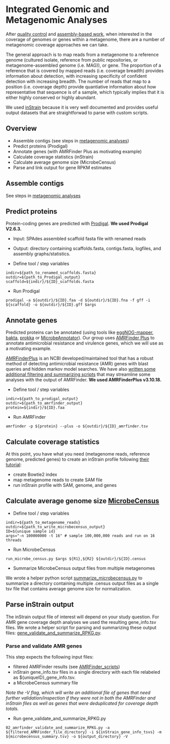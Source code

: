 # Integrated Genomic and Metagenomic Analyses

After [quality control](quality-control.md) and [assembly-based work](metagenomic-analyses.md), when interested in the coverage of genomes or genes within a metagenome, there are a number of metagenomic coverage approaches we can take.

The general approach is to map reads from a metagenome to a reference genome (cultured isolate, reference from public repositories, or metagenome-assembled genome (i.e. MAG)), or gene. The proportion of a reference that is covered by mapped reads (i.e. coverage breadth) provides information about detection, with increasing specificity of confident detection with increasing breadth. The number of reads that map to a position (i.e. coverage depth) provide quantiative information about how representative that sequence is of a sample, which typically implies that it is either highly conserved or highly abundant.

We used [inStrain](https://instrain.readthedocs.io/en/latest/) because it is very well documented and provides useful output datasets that are straightforwad to parse with custom scripts.

## Overview
- Assemble contigs (see steps in [metagenomic analyses](metagenomic-analyses.md))
- Predict proteins (Prodigal)
- Annotate genes (with AMRFinder Plus as motivating example)
- Calculate coverage statistics (inStrain)
- Calculate average genome size (MicrobeCensus)
- Parse and link output for gene RPKM estimates

## Assemble contigs

See steps in [metagenomic analyses](metagenomic-analyses.md)

## Predict proteins

Protein-coding genes are predicted with [Prodigal](https://github.com/hyattpd/Prodigal). **We used Prodigal V2.6.3.**

- Input: SPAdes assembled scaffold fasta file with renamed reads
- Output: directory containing scaffolds.fasta, contigs.fasta, logfiles, and assembly graphs/statistics.

- Define tool / step variables
```console
indir=${path_to_renamed_scaffolds.fasta}
outdir=${path_to_Prodigal_output}
scaffold=${indir}/${ID}_scaffolds.fasta
```

- Run Prodigal
```console
prodigal -a ${outdir}/${ID}.faa -d ${outdir}/${ID}.fna -f gff -i ${scaffold} -o ${outdir}/${ID}.gff $args
```

## Annotate genes

Predicted proteins can be annotated (using tools like [eggNOG-mapper](https://github.com/eggnogdb/eggnog-mapper), [bakta](https://github.com/oschwengers/bakta), [prokka](https://github.com/tseemann/prokka) or [MicrobeAnnotator](https://github.com/cruizperez/MicrobeAnnotator)). Our group uses [AMRFinder Plus](https://github.com/ncbi/amr/wiki/Installing-AMRFinder) to annotate antimicrobial resistance and virulence genes, which we will use as a motivating example.

[AMRFinderPlus](https://github.com/ncbi/amr) is an NCBI developed/maintained tool that has a robust method of detecting antimicrobial resistance (AMR) genes with blast queries and hidden markov model searches. We have also [written some additional filtering and summarizing scripts](https://github.com/michaelwoodworth/AMRFinder_scripts) that may streamline some analyses with the output of AMRFinder. **We used AMRFinderPlus v3.10.18.**

- Define tool / step variables
```console
indir=${path_to_prodigal_output}
outdir=${path_to_amrfinder_output}
protein=${indir}/${ID}.faa
```

- Run AMRFinder
```console
amrfinder -p ${protein} --plus -o ${outdir}/${ID}_amrfinder.tsv
```

## Calculate coverage statistics

At this point, you have what you need (metagenome reads, reference genome, predicted genes) to create an inStrain profile following [their tutorial](https://instrain.readthedocs.io/en/latest/tutorial.html):

- create Bowtie2 index
- map metagenome reads to create SAM file
- run inStrain profile with SAM, genome, and genes


## Calculate average genome size [MicrobeCensus](https://github.com/snayfach/MicrobeCensus)

- Define tool / step variables
```console
indir=${path_to_metagenome_reads}
outdir=${path_to_write_microbecensus_output}
ID=${unique sample id}
args="-n 100000000 -t 16" # sample 100,000,000 reads and run on 16 threads
```

- Run MicrobeCensus
```console
run_microbe_census.py $args ${R1},${R2} ${outdir}/${ID}.census
```

- Summarize MicrobeCensus output files from multiple metagenomes

We wrote a helper python script [summarize_microbecensus.py](PREMIX/assets/summarize_microbecensus.py) to summarize a directory containing multiple .census output files as a single tsv file that contains average genome size for normalization.

## Parse inStrain output

The inStrain output file of interest will depend on your study question. For AMR gene coverage depth analyses we used the resulting gene_info.tsv files. We wrote a helper script for parsing and summarizing these output files: [gene_validate_and_summarize_RPKG.py](../assets/gene_validate_and_summarize_RPKG.py).

### Parse and validate AMR genes

This step expects the following input files:
- filtered AMRFinder results (see [AMRFinder_scripts](https://github.com/michaelwoodworth/AMRFinder_scripts/blob/master/README.md#6-post-processing))
- inStrain gene_info.tsv files in a single directory with each file relabeled as ${uniqueID}_gene_info.tsv.
- a MicrobeCensus summary file

*Note the -V flag, which will write an additional file of genes that need further validation/inspection if they were not in both the AMRFinder and inStrain files as well as genes that were deduplicated for coverage depth totals.*

- Run gene_validate_and_summarize_RPKG.py
```console
02_amrfinder_validate_and_summarize_RPKG.py -a ${filtered_AMRFinder_file_directory} -i ${inStrain_gene_info_tsvs} -m ${microbecensus_summary.tsv} -o ${output_directory} -V
```
